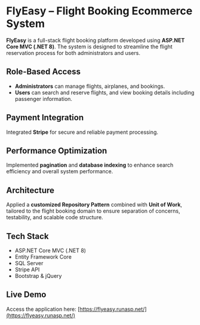 # FlyEasy – Flight Booking Ecommerce System

**FlyEasy** is a full-stack flight booking platform developed using **ASP.NET Core MVC (.NET 8)**. The system is designed to streamline the flight reservation process for both administrators and users.

## Role-Based Access
- **Administrators** can manage flights, airplanes, and bookings.
- **Users** can search and reserve flights, and view booking details including passenger information.

## Payment Integration
Integrated **Stripe** for secure and reliable payment processing.

## Performance Optimization
Implemented **pagination** and **database indexing** to enhance search efficiency and overall system performance.

## Architecture
Applied a **customized Repository Pattern** combined with **Unit of Work**, tailored to the flight booking domain to ensure separation of concerns, testability, and scalable code structure.

## Tech Stack
- ASP.NET Core MVC (.NET 8)
- Entity Framework Core
- SQL Server
- Stripe API
- Bootstrap & jQuery

## Live Demo
Access the application here: [https://flyeasy.runasp.net/](https://flyeasy.runasp.net/)
